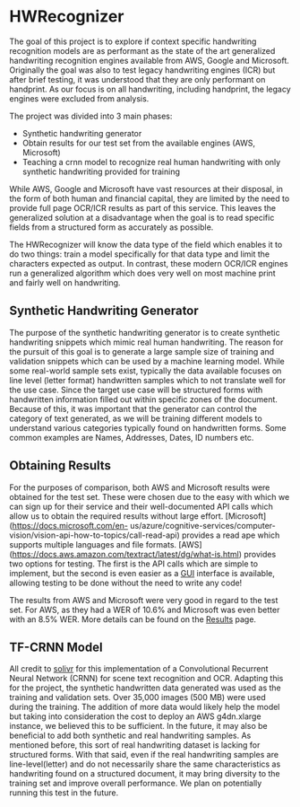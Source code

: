 # HWRecognizer

The goal of this project is to explore if context specific handwriting recognition models are as performant as the state of the art
generalized handwriting recognition engines available from AWS, Google and Microsoft. Originally the goal was also to test legacy handwriting
engines (ICR) but after brief testing, it was understood that they are only performant on handprint. As our focus is on all handwriting, including
handprint, the legacy engines were excluded from analysis.

The project was divided into 3 main phases:

- Synthetic handwriting generator
- Obtain results for our test set from the available engines (AWS, Microsoft)
- Teaching a crnn model to recognize real human handwriting with only synthetic handwriting provided for training

While AWS, Google and Microsoft have vast resources at their disposal, in the form of both human and financial capital, they are
limited by the need to provide full page OCR/ICR results as part of this service. This leaves the generalized solution at a disadvantage when the 
goal is to read specific fields from a structured form as accurately as possible. 

The HWRecognizer will know the data type of the field which enables it to do two things: 
train a model specifically for that data type and limit the characters expected as output. In contrast, these modern OCR/ICR engines run a 
generalized algorithm which does very well on most machine print and fairly well on handwriting.


## Synthetic Handwriting Generator

The purpose of the synthetic handwriting generator is to create synthetic handwriting snippets which mimic real human handwriting.
The reason for the pursuit of this goal is to generate a large sample size of training and validation snippets which
can be used by a machine learning model. While some real-world sample sets exist, typically the data available focuses on line level (letter format)
handwritten samples which to not translate well for the use case. Since the target use case will be structured forms with handwritten
information filled out within specific zones of the document. Because of this, it was important that the generator can control 
the category of text generated, as we will be training different models to understand various categories typically found on 
handwritten forms. Some common examples are Names, Addresses, Dates, ID numbers etc.

## Obtaining Results

For the purposes of comparison, both AWS and Microsoft results were obtained for the test set. These were chosen due to the easy with which we can sign up
for their service and their well-documented API calls which allow us to obtain the required results without large effort. [Microsoft](https://docs.microsoft.com/en-
us/azure/cognitive-services/computer-vision/vision-api-how-to-topics/call-read-api) provides a read ape which supports multiple languages and file formats. [AWS]
(https://docs.aws.amazon.com/textract/latest/dg/what-is.html) provides two options for testing. The first is the API calls which are simple to implement, but the second
is even easier as a [GUI](LINK) interface is available, allowing testing to be done without the need to write any code!

The results from AWS and Microsoft were very good in regard to the test set. For AWS, as they had a WER of 10.6% and Microsoft was even better with an 8.5% WER. More details
can be found on the [Results](LINK) page.


## TF-CRNN Model

All credit to [solivr](https://github.com/solivr/tf-crnn) for this implementation of a Convolutional Recurrent Neural Network (CRNN) for scene text recognition and OCR.
Adapting this for the project, the synthetic handwritten data generated was used as the training and validation sets. Over 35,000 images (500 MB) were used during the training. 
The addition of more data would likely help the model but taking into consideration the cost to deploy an AWS g4dn.xlarge instance, we believed this to be sufficient. In the 
future, it may also be beneficial to add both synthetic and real handwriting samples. As mentioned before, this sort of real handwriting dataset is lacking for structured forms. 
With that said, even if the real handwriting samples are line-level(letter) and do not necessarily share the same characteristics as handwriting found on a structured document, 
it may bring diversity to the training set and improve overall performance. We plan on potentially running this test in the future.



